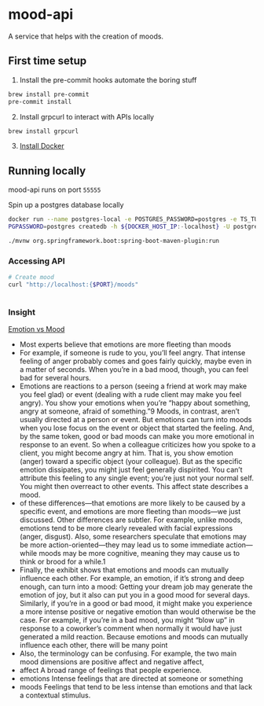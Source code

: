 # mood-api

A service that helps with the creation of moods.

## First time setup

1. Install the pre-commit hooks automate the boring stuff

```bash
brew install pre-commit
pre-commit install
```

2. Install grpcurl to interact with APIs locally

```bash
brew install grpcurl
```

3. [Install Docker](https://docs.docker.com/desktop/mac/install/)

## Running locally
mood-api runs on port `55555`


Spin up a postgres database locally
```bash
docker run --name postgres-local -e POSTGRES_PASSWORD=postgres -e TS_TUNE_MAX_CONNS=100 -d -p 5432:5432 timescale/timescaledb:latest-pg11
PGPASSWORD=postgres createdb -h ${DOCKER_HOST_IP:-localhost} -U postgres moodin-api-db
```

```bash
./mvnw org.springframework.boot:spring-boot-maven-plugin:run
```

### Accessing API
```bash
# Create mood
curl "http://localhost:{$PORT}/moods"
 
```



### Insight
[Emotion vs Mood](https://www.iihs.edu.lk/pluginfile.php/18502/mod_resource/content/1/emotions.pdf)
- Most experts believe that emotions are more fleeting than moods
- For
  example, if someone is rude to you, you’ll feel angry. That intense feeling of
  anger probably comes and goes fairly quickly, maybe even in a matter of seconds. When you’re in a bad mood, though, you can feel bad for several hours.
- Emotions are reactions to a person (seeing a friend at work may make you feel
  glad) or event (dealing with a rude client may make you feel angry). You show
  your emotions when you’re “happy about something, angry at someone, afraid of
  something.”9 Moods, in contrast, aren’t usually directed at a person or event. But
  emotions can turn into moods when you lose focus on the event or object that
  started the feeling. And, by the same token, good or bad moods can make you
  more emotional in response to an event. So when a colleague criticizes how you
  spoke to a client, you might become angry at him. That is, you show emotion
  (anger) toward a specific object (your colleague). But as the specific emotion dissipates, you might just feel generally dispirited. You can’t attribute this feeling to
  any single event; you’re just not your normal self. You might then overreact to
  other events. This affect state describes a mood.
- of these differences—that emotions are more likely to be caused by a specific
  event, and emotions are more fleeting than moods—we just discussed. Other
  differences are subtler. For example, unlike moods, emotions tend to be more
  clearly revealed with facial expressions (anger, disgust). Also, some researchers
  speculate that emotions may be more action-oriented—they may lead us to
  some immediate action—while moods may be more cognitive, meaning they
  may cause us to think or brood for a while.1
- Finally, the exhibit shows that emotions and moods can mutually influence
  each other. For example, an emotion, if it’s strong and deep enough, can turn
  into a mood: Getting your dream job may generate the emotion of joy, but it
  also can put you in a good mood for several days. Similarly, if you’re in a good
  or bad mood, it might make you experience a more intense positive or negative
  emotion than would otherwise be the case. For example, if you’re in a bad
  mood, you might “blow up” in response to a coworker’s comment when normally it would have just generated a mild reaction. Because emotions and
  moods can mutually influence each other, there will be many point
- Also, the terminology can be confusing. For example, the two main mood
  dimensions are positive affect and negative affect,
- affect A broad range of feelings that
  people experience.
- emotions Intense feelings that are
  directed at someone or something
- moods Feelings that tend to be less
  intense than emotions and that lack a
  contextual stimulus.
